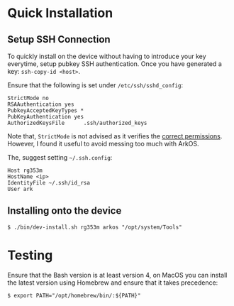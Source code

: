 # Quick Installation

## Setup SSH Connection 

To quickly install on the device without having to introduce your key everytime, setup pubkey SSH authentication. Once
you have generated a key: `ssh-copy-id <host>`.

Ensure that the following is set under `/etc/ssh/sshd_config`:
```shell
StrictMode no
RSAAuthentication yes
PubkeyAcceptedKeyTypes *
PubKeyAuthentication yes
AuthorizedKeysFile      .ssh/authorized_keys
```

Note that, `StrictMode` is not advised as it verifies the [correct permissions](https://chemicloud.com/kb/article/ssh-authentication-refused-bad-ownership-or-modes-for-directory/). However, I found it useful to avoid
messing too much with ArkOS.

The, suggest setting `~/.ssh.config`:
```shell
Host rg353m
HostName <ip>
IdentityFile ~/.ssh/id_rsa
User ark
```

## Installing onto the device

```shell
$ ./bin/dev-install.sh rg353m arkos "/opt/system/Tools"
```

# Testing

Ensure that the Bash version is at least version 4, on MacOS you can install the latest version using Homebrew and
ensure that it takes precedence:
```shell
$ export PATH="/opt/homebrew/bin/:${PATH}"
```
